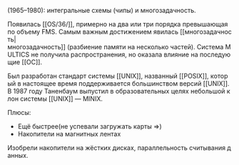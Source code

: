 (1965–1980): интегральные схемы (чипы) и многозадачность.

Появилась [[OS/36/]], примерно на два или три порядка превышающая по объему FMS. Самым важным достижением явилась [[многозадачность|многозадачность]] (разбиение памяти на несколько частей). Система MULTICS не получила распространения, но оказала влияние на последующие [[ОС]].

Был разработан стандарт системы [[UNIX]], названный [[POSIX]], который в настоящее время поддерживается большинством версий [[UNIX]]. В 1987 году Таненбаум выпустил в образовательных целях небольшой клон системы [[UNIX]] — MINIX.

Плюсы:
-   Ещё быстрее(не успевали загружать карты =>)
-   Накопители на магнитных лентах

Изобрели накопители на жёстких дисках, параллельность считывания данных.



